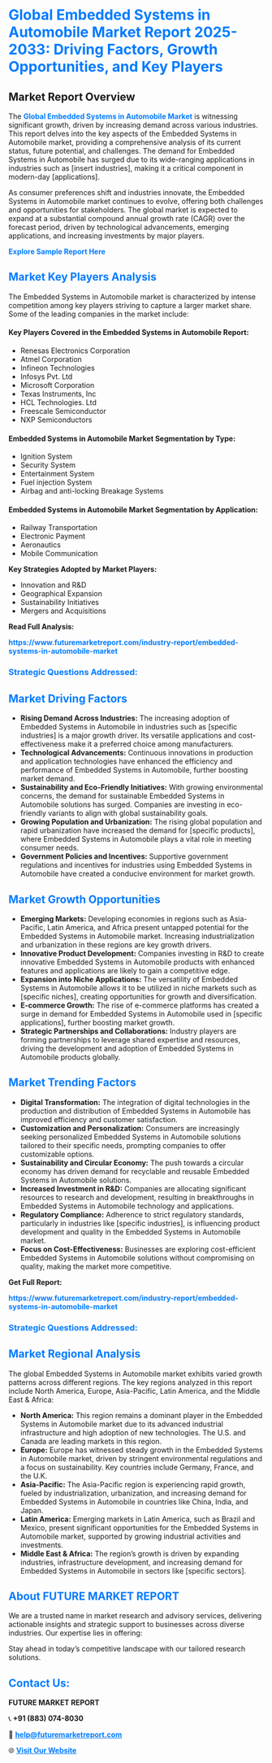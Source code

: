 <h1 style="color: #007BFF;">Global Embedded Systems in Automobile Market Report 2025-2033: Driving Factors, Growth Opportunities, and Key Players</h1>

<section id="overview">
<h2>Market Report Overview</h2>
<p>The <a href="https://www.futuremarketreport.com/industry-report/embedded-systems-in-automobile-market" style="color: #007BFF; text-decoration: none;"><strong>Global Embedded Systems in Automobile Market</strong></a> is witnessing significant growth, driven by increasing demand across various industries. This report delves into the key aspects of the Embedded Systems in Automobile market, providing a comprehensive analysis of its current status, future potential, and challenges. The demand for Embedded Systems in Automobile has surged due to its wide-ranging applications in industries such as [insert industries], making it a critical component in modern-day [applications].</p>
<p>As consumer preferences shift and industries innovate, the Embedded Systems in Automobile market continues to evolve, offering both challenges and opportunities for stakeholders. The global market is expected to expand at a substantial compound annual growth rate (CAGR) over the forecast period, driven by technological advancements, emerging applications, and increasing investments by major players.</p>
</section>

<section id="overview">
<p><a href="https://www.futuremarketreport.com/request-sample/reportId=84306" style="color: #007BFF; text-decoration: none;"><strong>Explore Sample Report Here</strong></a></p>
</section>

<section id="key-players">
<h2 style="color: #007BFF;">Market Key Players Analysis</h2>
<p>The Embedded Systems in Automobile market is characterized by intense competition among key players striving to capture a larger market share. Some of the leading companies in the market include:</p>
<h4>Key Players Covered in the Embedded Systems in Automobile Report:</h4>
<ul><li>Renesas Electronics Corporation</li><li>Atmel Corporation</li><li>Infineon Technologies</li><li>Infosys Pvt. Ltd</li><li>Microsoft Corporation</li><li>Texas Instruments, Inc</li><li>HCL Technologies. Ltd</li><li>Freescale Semiconductor</li><li>NXP Semiconductors</li></ul>
<h4>Embedded Systems in Automobile Market Segmentation by Type:</h4>
<ul><li>Ignition System</li><li>Security System</li><li>Entertainment System</li><li>Fuel injection System</li><li>Airbag and anti-locking Breakage Systems</li></ul>

<h4>Embedded Systems in Automobile Market Segmentation by Application:</h4>
<ul><li>Railway Transportation</li><li>Electronic Payment</li><li>Aeronautics</li><li>Mobile Communication</li></ul>
<p><strong>Key Strategies Adopted by Market Players:</strong></p>
<ul>
<li>Innovation and R&D</li>
<li>Geographical Expansion</li>
<li>Sustainability Initiatives</li>
<li>Mergers and Acquisitions</li>
</ul>
</section>

<section>
<p><strong>Read Full Analysis: </strong></p><a href="https://www.futuremarketreport.com/industry-report/embedded-systems-in-automobile-market" style="color: #007BFF; text-decoration: none;"><strong>https://www.futuremarketreport.com/industry-report/embedded-systems-in-automobile-market</strong></a>
<h3 style="color: #007BFF;">Strategic Questions Addressed:</h3>
</section>

<section id="driving-factors">
<h2 style="color: #007BFF;">Market Driving Factors</h2>
<ul>
<li><strong>Rising Demand Across Industries:</strong> The increasing adoption of Embedded Systems in Automobile in industries such as [specific industries] is a major growth driver. Its versatile applications and cost-effectiveness make it a preferred choice among manufacturers.</li>
<li><strong>Technological Advancements:</strong> Continuous innovations in production and application technologies have enhanced the efficiency and performance of Embedded Systems in Automobile, further boosting market demand.</li>
<li><strong>Sustainability and Eco-Friendly Initiatives:</strong> With growing environmental concerns, the demand for sustainable Embedded Systems in Automobile solutions has surged. Companies are investing in eco-friendly variants to align with global sustainability goals.</li>
<li><strong>Growing Population and Urbanization:</strong> The rising global population and rapid urbanization have increased the demand for [specific products], where Embedded Systems in Automobile plays a vital role in meeting consumer needs.</li>
<li><strong>Government Policies and Incentives:</strong> Supportive government regulations and incentives for industries using Embedded Systems in Automobile have created a conducive environment for market growth.</li>
</ul>
</section>

<section id="growth-opportunities">
<h2 style="color: #007BFF;">Market Growth Opportunities</h2>
<ul>
<li><strong>Emerging Markets:</strong> Developing economies in regions such as Asia-Pacific, Latin America, and Africa present untapped potential for the Embedded Systems in Automobile market. Increasing industrialization and urbanization in these regions are key growth drivers.</li>
<li><strong>Innovative Product Development:</strong> Companies investing in R&D to create innovative Embedded Systems in Automobile products with enhanced features and applications are likely to gain a competitive edge.</li>
<li><strong>Expansion into Niche Applications:</strong> The versatility of Embedded Systems in Automobile allows it to be utilized in niche markets such as [specific niches], creating opportunities for growth and diversification.</li>
<li><strong>E-commerce Growth:</strong> The rise of e-commerce platforms has created a surge in demand for Embedded Systems in Automobile used in [specific applications], further boosting market growth.</li>
<li><strong>Strategic Partnerships and Collaborations:</strong> Industry players are forming partnerships to leverage shared expertise and resources, driving the development and adoption of Embedded Systems in Automobile products globally.</li>
</ul>
</section>

<section id="trending-factors">
<h2 style="color: #007BFF;">Market Trending Factors</h2>
<ul>
<li><strong>Digital Transformation:</strong> The integration of digital technologies in the production and distribution of Embedded Systems in Automobile has improved efficiency and customer satisfaction.</li>
<li><strong>Customization and Personalization:</strong> Consumers are increasingly seeking personalized Embedded Systems in Automobile solutions tailored to their specific needs, prompting companies to offer customizable options.</li>
<li><strong>Sustainability and Circular Economy:</strong> The push towards a circular economy has driven demand for recyclable and reusable Embedded Systems in Automobile solutions.</li>
<li><strong>Increased Investment in R&D:</strong> Companies are allocating significant resources to research and development, resulting in breakthroughs in Embedded Systems in Automobile technology and applications.</li>
<li><strong>Regulatory Compliance:</strong> Adherence to strict regulatory standards, particularly in industries like [specific industries], is influencing product development and quality in the Embedded Systems in Automobile market.</li>
<li><strong>Focus on Cost-Effectiveness:</strong> Businesses are exploring cost-efficient Embedded Systems in Automobile solutions without compromising on quality, making the market more competitive.</li>
</ul>
</section>

<section>
<p><strong>Get Full Report: </strong></p><a href="https://www.futuremarketreport.com/industry-report/embedded-systems-in-automobile-market" style="color: #007BFF; text-decoration: none;"><strong>https://www.futuremarketreport.com/industry-report/embedded-systems-in-automobile-market</strong></a>
<h3 style="color: #007BFF;">Strategic Questions Addressed:</h3>
</section>


<section id="regional-analysis">
<h2 style="color: #007BFF;">Market Regional Analysis</h2>
<p>The global Embedded Systems in Automobile market exhibits varied growth patterns across different regions. The key regions analyzed in this report include North America, Europe, Asia-Pacific, Latin America, and the Middle East & Africa:</p>
<ul>
<li><strong>North America:</strong> This region remains a dominant player in the Embedded Systems in Automobile market due to its advanced industrial infrastructure and high adoption of new technologies. The U.S. and Canada are leading markets in this region.</li>
<li><strong>Europe:</strong> Europe has witnessed steady growth in the Embedded Systems in Automobile market, driven by stringent environmental regulations and a focus on sustainability. Key countries include Germany, France, and the U.K.</li>
<li><strong>Asia-Pacific:</strong> The Asia-Pacific region is experiencing rapid growth, fueled by industrialization, urbanization, and increasing demand for Embedded Systems in Automobile in countries like China, India, and Japan.</li>
<li><strong>Latin America:</strong> Emerging markets in Latin America, such as Brazil and Mexico, present significant opportunities for the Embedded Systems in Automobile market, supported by growing industrial activities and investments.</li>
<li><strong>Middle East & Africa:</strong> The region’s growth is driven by expanding industries, infrastructure development, and increasing demand for Embedded Systems in Automobile in sectors like [specific sectors].</li>
</ul>
</section>

<footer>
<h2 style="color: #007BFF;">About FUTURE MARKET REPORT</h2>
<p>We are a trusted name in market research and advisory services, delivering actionable insights and strategic support to businesses across diverse industries. Our expertise lies in offering:</p>

<p>Stay ahead in today’s competitive landscape with our tailored research solutions.</p>

<h2 style="color: #007BFF;">Contact Us:</h2>
<p><strong>FUTURE MARKET REPORT</strong></p>
<p>📞 <strong>+91 (883) 074-8030</strong></p>
<p>📧 <strong><a href="mailto:help@futuremarketreport.com" style="color: #007BFF;">help@futuremarketreport.com</a></strong></p>
<p>🌐 <strong><a href="https://www.futuremarketreport.com/" style="color: #007BFF;">Visit Our Website</a></strong></p>
</footer>